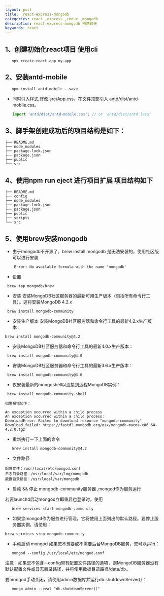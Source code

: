 ```yaml
---
layout: post
title:  react-express-mongodb
categories: react ,express ,redux ,mongodb
description: react-express-mongodb 搭建聊天
keywords: react
---
```


## 1、创建初始化react项目 使用cli
```shell
   npx create-react-app my-app
```
## 2、安装antd-mobile
```shell
   npm install antd-mobile --save
```
 + 同时引入样式,修改 src/App.css，在文件顶部引入 antd/dist/antd-mobile.css。
   ```js
   import 'antd/dist/antd-mobile.css'; // or 'antd/dist/antd.less'
   ``` 

## 3、脚手架创建成功后的项目结构是如下：
```shell
├── README.md
├── node_modules
├── package-lock.json
├── package.json
├── public
└── src

```
## 4、使用npm run eject 进行项目扩展 项目结构如下
``` shell
├── README.md
├── config
├── node_modules
├── package-lock.json
├── package.json
├── public
├── scripts
└── src
```
## 5、使用brew安装mongodb 
   + 由于mongodb不开源了，brew install mongodb 是无法安装的，使用社区版可以进行安装
  ```shell
      Error: No available formula with the name 'mongodb'
  ```
   + 设置
  ```shell
   brew tap mongodb/brew
  ```
   + 安装 安装MongoDB社区服务器的最新可用生产版本（包括所有命令行工具）。这将安装MongoDB 4.2.x
  ```shell
   brew install mongodb-community
  ```
   + 安装生产版本 安装MongoDB社区服务器和命令行工具的最新4.2.x生产版本：
   ```shell
   brew install mongodb-community@4.2
   ```
   + 安装MongoDB社区服务器和命令行工具的最新4.0.x生产版本：
   ```shell
    brew install mongodb-community@4.0
   ```
   + 安装MongoDB社区服务器和命令行工具的最新3.6.x生产版本：
   ```shell
    brew install mongodb-community@3.6
   ```
   + 仅安装最新的mongoshell以连接到远程MongoDB实例：
   ```shell
    brew install mongodb-community-shell
   ```
    如果报错如下：
   ```shelll
   An exception occurred within a child process
   An exception occurred within a child process:
   DownloadError: Failed to download resource "mongodb-community"
   Download failed: https://fastdl.mongodb.org/osx/mongodb-macos-x86_64-4.2.0.tgz
   ```

   + 重新执行一下上面的命令
   ```shell
      brew install mongodb-community@4.2
   ```
   + 文件路径
   ```shell
   配置文件：/usr/local/etc/mongod.conf
   日志目录路径：/usr/local/var/log/mongodb
   数据目录路径：/usr/local/var/mongodb
   ```
   + 启动 && 停止 mongodb-community服务器 ,mongod作为服务运行

   若要launchd启动mongod立即重启也登录时，使用
   ```shell
      brew services start mongodb-community
   ```
   + 如果您mongod作为服务进行管理，它将使用上面列出的默认路径。要停止服务器实例，请使用：

   ```shell
   brew services stop mongodb-community
   ```
   + 手动启动 mongod
   如果您不想要或不需要后台MongoDB服务，您可以运行：
   ```shell
      mongod --config /usr/local/etc/mongod.conf
   ```

   注意：如果您不包含--config带有配置文件路径的选项，则MongoDB服务器没有默认配置文件或日志目录路径，并将使用数据目录路径/data/db。

   要mongod手动关闭，请使用admin数据库并运行db.shutdownServer()：
   ```shell
      mongo admin --eval "db.shutdownServer()"
   ```


